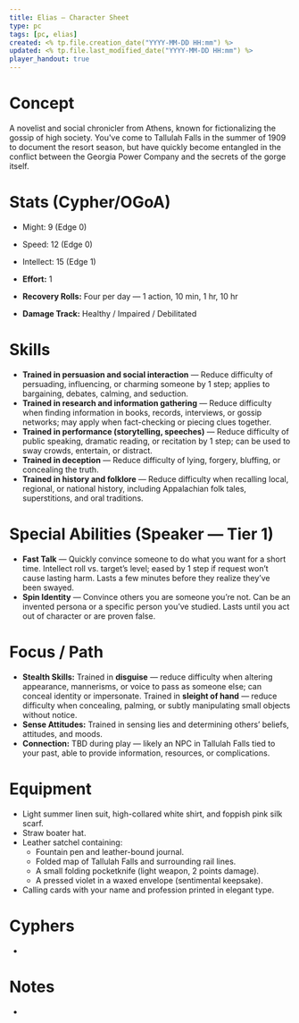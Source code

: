 ```yaml
---
title: Elias — Character Sheet
type: pc
tags: [pc, elias]
created: <% tp.file.creation_date("YYYY-MM-DD HH:mm") %>
updated: <% tp.file.last_modified_date("YYYY-MM-DD HH:mm") %>
player_handout: true
---
```


# Concept
A novelist and social chronicler from Athens, known for fictionalizing the gossip of high society. You've come to Tallulah Falls in the summer of 1909 to document the resort season, but have quickly become entangled in the conflict between the Georgia Power Company and the secrets of the gorge itself.

# Stats (Cypher/OGoA)
- Might: 9 (Edge 0)
- Speed: 12 (Edge 0)
- Intellect: 15 (Edge 1)

- **Effort:** 1
- **Recovery Rolls:** Four per day — 1 action, 10 min, 1 hr, 10 hr
- **Damage Track:** Healthy / Impaired / Debilitated

# Skills
- **Trained in persuasion and social interaction** — Reduce difficulty of persuading, influencing, or charming someone by 1 step; applies to bargaining, debates, calming, and seduction.
- **Trained in research and information gathering** — Reduce difficulty when finding information in books, records, interviews, or gossip networks; may apply when fact-checking or piecing clues together.
- **Trained in performance (storytelling, speeches)** — Reduce difficulty of public speaking, dramatic reading, or recitation by 1 step; can be used to sway crowds, entertain, or distract.
- **Trained in deception** — Reduce difficulty of lying, forgery, bluffing, or concealing the truth.
- **Trained in history and folklore** — Reduce difficulty when recalling local, regional, or national history, including Appalachian folk tales, superstitions, and oral traditions.

# Special Abilities (Speaker — Tier 1)
- **Fast Talk** — Quickly convince someone to do what you want for a short time. Intellect roll vs. target’s level; eased by 1 step if request won’t cause lasting harm. Lasts a few minutes before they realize they’ve been swayed.
- **Spin Identity** — Convince others you are someone you’re not. Can be an invented persona or a specific person you’ve studied. Lasts until you act out of character or are proven false.

# Focus / Path
- **Stealth Skills:** Trained in **disguise** — reduce difficulty when altering appearance, mannerisms, or voice to pass as someone else; can conceal identity or impersonate. Trained in **sleight of hand** — reduce difficulty when concealing, palming, or subtly manipulating small objects without notice.  
- **Sense Attitudes:** Trained in sensing lies and determining others’ beliefs, attitudes, and moods.  
- **Connection:** TBD during play — likely an NPC in Tallulah Falls tied to your past, able to provide information, resources, or complications.

# Equipment
- Light summer linen suit, high-collared white shirt, and foppish pink silk scarf.
- Straw boater hat.
- Leather satchel containing:
  - Fountain pen and leather-bound journal.
  - Folded map of Tallulah Falls and surrounding rail lines.
  - A small folding pocketknife (light weapon, 2 points damage).
  - A pressed violet in a waxed envelope (sentimental keepsake).
- Calling cards with your name and profession printed in elegant type.

# Cyphers
- 

# Notes
-